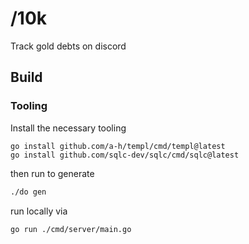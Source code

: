 # /10k
Track gold debts on discord

## Build

### Tooling
Install the necessary tooling

```
go install github.com/a-h/templ/cmd/templ@latest
go install github.com/sqlc-dev/sqlc/cmd/sqlc@latest
```

then run to generate

```bash
./do gen
```

run locally via

```angular2html
go run ./cmd/server/main.go
```
